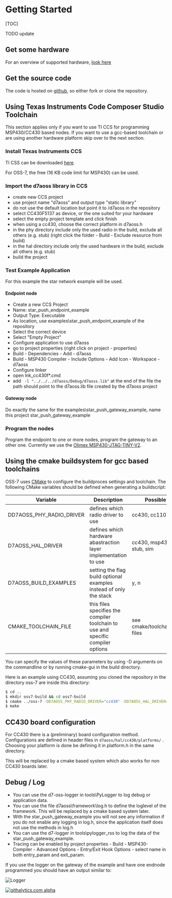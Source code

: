 # Getting Started

[TOC]

TODO update

## Get some hardware

For an overview of supported hardware, [look here]({filename}/pages/hardware.md)

## Get the source code

The code is hosted on [github](https://github.com/CoSys-Lab/dash7-ap-open-source-stack/commits/master), so either fork or clone the repository.

## Using Texas Instruments Code Composer Studio Toolchain

This section applies only if you want to use TI CCS for programming MSP430/CC430 based nodes. If you want to use a gcc-based toolchain or are using another hardware platform skip over to the next section. 

### Install Texas Instruments CCS

TI CSS can be downloaded [here](http://www.ti.com/tool/ccstudio). 

For OSS-7, the free (16 KB code limit for MSP430) can be used.

### Import the d7aoss library in CCS
* create new CCS project
 * use project name "d7aoss" and output type "static library"
 * do not use the default location but point it to /d7aoss in the repository
 * select CC430F5137 as device, or the one suited for your hardware
 * select the empty project template and click finish
* when using a cc430, choose the correct platform in d7aoss.h
* in the phy directory include only the used radio in the build, exclude all others (e.g. stub)
  (right click the folder - Build - Exclude resource from build)
* in the hal directory include only the used hardware in the build, exclude all others (e.g. stub)
* build the project

### Test Example Application
For this example the star network example will be used.

#### Endpoint node

* Create a new CCS Project
 * Name: star_push_endpoint_example
 * Output Type: Executable
 * As location, use examples\star_push_endpoint_example of the repository
 * Select the correct device
 * Select "Empty Project"
* Configure application to use d7aoss
 * go to project properties (right click on project - properties)
 * Build - Dependencies - Add - d7aoss
 * Build - MSP430 Compiler - Include Options - Add Icon - Workspace - d7aoss
* Configure linker
 * open lnk_cc430f*.cmd
 * add ` -l "../../../d7aoss/Debug/d7aoss.lib"` at the end of the file the path should point to the d7aoss.lib file created by the d7aoss project

#### Gateway node

Do exactly the same for the examples\star_push_gateway_example, name this project star_push_gateway_example

### Program the nodes

Program the endpoint to one or more nodes, program the gateway to an other one.
Currently we use the [Olimex MSP430-JTAG-TINY-V2](https://www.olimex.com/Products/MSP430/JTAG/MSP430-JTAG-TINY-V2/).

## Using the cmake buildsystem for gcc based toolchains

OSS-7 uses [CMake](http://www.cmake.org/) to configure the buildproces settings and toolchain. The following CMake variables should be defined when generating a buildscript:

  Variable        | Description	| Possible values  
 ------------- |-------------| -----
 DD7AOSS_PHY_RADIO_DRIVER | defines which radio driver to use | cc430, cc1101, stub, sim
 D7AOSS_HAL_DRIVER | defines which hardware abastraction layer implementation to use      | cc430, msp430, stm32l, stub, sim
 D7AOSS_BUILD_EXAMPLES | setting the flag build optional examples instead of only the stack    |  y, n 
 CMAKE_TOOLCHAIN_FILE | this files specifies the compiler toolchain to use and specific compiler options | see cmake/toolchains/*.cmake files

You can specify the values of these parameters by using -D arguments on the commandline or by running cmake-gui in the build directory.

Here is an example using CC430, assuming you cloned the repository in the directory oss-7 are inside this directory:

```bash
$ cd ..
$ mkdir oss7-build && cd oss7-build
$ cmake ../oss-7 -DD7AOSS_PHY_RADIO_DRIVER="cc430" -DD7AOSS_HAL_DRIVER="cc430" -DD7AOSS_BUILD_EXAMPLES=y -DCMAKE_TOOLCHAIN_FILE="../oss-7/cmake/toolchains/mspgcc.cmake"
$ make
```
## CC430 board configuration

For CC430 there is a (preliminary) board configuration method. Configurations are defined in header files in `d7aoss/hal/cc430/platforms/` . Choosing your platform is done be defining it in platform.h in the same directory.

This will be replaced by a cmake based system which also works for non CC430 boards later.

## Debug / Log

* You can use the d7-oss-logger in tools\PyLogger to log debug or application data. 
* You can use the file d7aoss\framework\log.h to define the loglevel of the framework. This will be replaced by a cmake based system later.
* With the star_push_gateway_example you will not see any information if you do not enable any logging in log.h, since the application itself does not use the methods in log.h
* You can use the d7-logger in tools\pylogger_rss to log the data of the star_push_gateway_example.
* Tracing can be enabled by project properties - Build - MSP430-Compiler - Advanced Options - Entry/Exit Hook Options - select name in both entry_param and exit_param.

If you use the logger on the gateway of the example and have one endnode programmed you should have an output similar to:

![Logger]({filename}/images/logger.png)

[![githalytics.com alpha](https://cruel-carlota.pagodabox.com/725ca2b507c1d85404803b081f882cab "githalytics.com")](http://githalytics.com/CoSys-Lab/dash7-ap-open-source-stack)